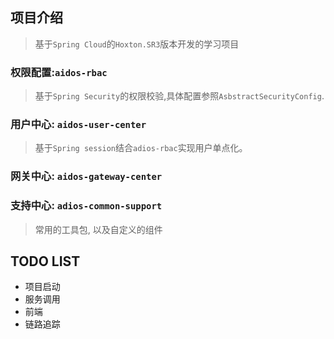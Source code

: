## 项目介绍
> 基于`Spring Cloud`的`Hoxton.SR3`版本开发的学习项目

### 权限配置:`aidos-rbac`
> 基于`Spring Security`的权限校验,具体配置参照`AsbstractSecurityConfig`.

### 用户中心: `aidos-user-center`
> 基于`Spring session`结合`adios-rbac`实现用户单点化。

### 网关中心: `aidos-gateway-center`

### 支持中心: `adios-common-support`
> 常用的工具包, 以及自定义的组件

## TODO LIST
* 项目启动
* 服务调用
* 前端
* 链路追踪
